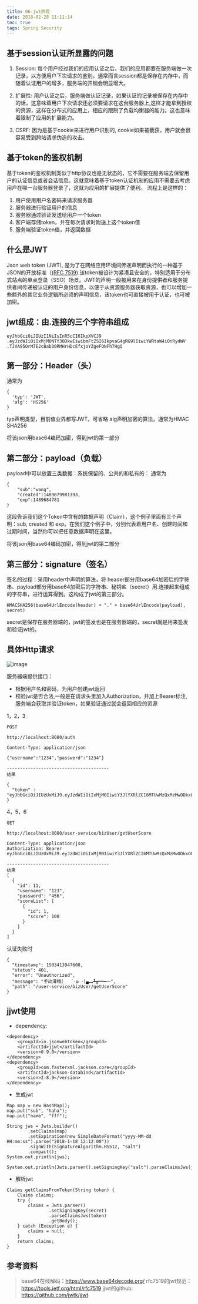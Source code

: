 ```yaml
---
title: 06-jwt原理
date: 2018-02-28 11:11:14
toc: true
tags: Spring Security
---
```




## 基于session认证所显露的问题

1. Session: 每个用户经过我们的应用认证之后，我们的应用都要在服务端做一次记录，以方便用户下次请求的鉴别，通常而言session都是保存在内存中，而随着认证用户的增多，服务端的开销会明显增大。

2. 扩展性: 用户认证之后，服务端做认证记录，如果认证的记录被保存在内存中的话，这意味着用户下次请求还必须要请求在这台服务器上,这样才能拿到授权的资源，这样在分布式的应用上，相应的限制了负载均衡器的能力。这也意味着限制了应用的扩展能力。

3. CSRF: 因为是基于cookie来进行用户识别的, cookie如果被截获，用户就会很容易受到跨站请求伪造的攻击。

## 基于token的鉴权机制

基于token的鉴权机制类似于http协议也是无状态的，它不需要在服务端去保留用户的认证信息或者会话信息。这就意味着基于token认证机制的应用不需要去考虑用户在哪一台服务器登录了，这就为应用的扩展提供了便利。
流程上是这样的：

1. 用户使用用户名密码来请求服务器
2. 服务器进行验证用户的信息
3. 服务器通过验证发送给用户一个token
4. 客户端存储token，并在每次请求时附送上这个token值
5. 服务端验证token值，并返回数据


## 什么是JWT

Json web token (JWT), 是为了在网络应用环境间传递声明而执行的一种基于JSON的开放标准（[(RFC 7519](https://link.jianshu.com?t=https://tools.ietf.org/html/rfc7519)).该token被设计为紧凑且安全的，特别适用于分布式站点的单点登录（SSO）场景。JWT的声明一般被用来在身份提供者和服务提供者间传递被认证的用户身份信息，以便于从资源服务器获取资源，也可以增加一些额外的其它业务逻辑所必须的声明信息，该token也可直接被用于认证，也可被加密。


## jwt组成：由.连接的三个字符串组成

```
eyJhbGciOiJIUzI1NiIsInR5cCI6IkpXVCJ9
.eyJzdWIiOiIxMjM0NTY3ODkwIiwibmFtZSI6IkpvaG4gRG9lIiwiYWRtaW4iOnRydWV
.TJVA95OrM7E2cBab30RMHrHDcEfxjoYZgeFONFh7HgQ
```
##  第一部分：Header（头）
通常为
```
{
  'typ': 'JWT',
  'alg': 'HS256'
}
```
typ声明类型，目前值业界都写JWT，可省略
alg声明加密的算法，通常为HMAC SHA256

将该json用base64编码加密，得到jwt的第一部分

## 第二部分：payload（负载）
payload中可以放置三类数据：系统保留的、公共的和私有的：
通常为
```
{
    "sub":"wang",
    "created":1489079981393,
    "exp":1489684781
}
```

这段告诉我们这个Token中含有的数据声明（Claim），这个例子里面有三个声明：sub, created 和 exp。在我们这个例子中，分别代表着用户名、创建时间和过期时间，当然你可以把任意数据声明在这里。

将该json用base64编码加密，得到jwt的第二部分

## 第三部分：signature（签名）
签名的过程：采用header中声明的算法，将 header部分用base64加密后的字符串、payload部分用base64加密后的字符串、秘钥盐（secret）用.连接起来组成的字符串，进行运算得到。这构成了jwt的第三部分。
```
HMACSHA256(base64UrlEncode(header) + "." + base64UrlEncode(payload), secret)
```
secret是保存在服务器端的，jwt的签发也是在服务器端的，secret就是用来签发和验证jwt的。

## 具体Http请求
![image](06-jwt原理/jwt流程.png)

服务器端提供接口：
- 根据用户名和密码，为用户创建jwt返回
- 校验jwt是否合法,一般是在请求头里加入Authorization，并加上Bearer标注,服务端会获取并验证token，如果验证通过就会返回相应的资源

1，2，3

```
POST 

http://localhost:8080/auth

Content-Type: application/json

{"username":"1234","password":"1234"}

---------------------------------------
结果

{
  "token" : "eyJhbGciOiJIUzUxMiJ9.eyJzdWIiOiIxMjM0IiwiY3JlYXRlZCI6MTUwMzQxMzMwODkxOCwiZXhwIjoxNTA0MDE4MTA4fQ.jQc5MRdgKfi5ds1N0ZSsxkunQQVkFuGJ7Giv1_JrjTiKsu3h7UwE8vjU5wVPaipM_zkbHaMpRqXvF__ci5p7aw"
}
```
4，5，6

```
GET

http://localhost:8080/user-service/bizUser/getUserScore

Content-Type: application/json
Authorization: Bearer eyJhbGciOiJIUzUxMiJ9.eyJzdWIiOiIxMjM0IiwiY3JlYXRlZCI6MTUwMzQxMzMwODkxOCwiZXhwIjoxNTA0MDE4MTA4fQ.jQc5MRdgKfi5ds1N0ZSsxkunQQVkFuGJ7Giv1_JrjTiKsu3h7UwE8vjU5wVPaipM_zkbHaMpRqXvF__ci5p7aw

---------------------------------------
结果
[
  {
    "id": 11,
    "username": "123",
    "password": "456",
    "scoreList": [
      {
        "id": 1,
        "score": 100
      }
    ]
  }
]
```
认证失败时

```
{
  "timestamp": 1503413947608,
  "status": 401,
  "error": "Unauthorized",
  "message": "手动滑稽(　 ´-ω ･)▄︻┻┳══━一",
  "path": "/user-service/bizUser/getUserScore"
}
```

## jjwt使用

- dependency:
```
<dependency>
    <groupId>io.jsonwebtoken</groupId>
    <artifactId>jjwt</artifactId>
    <version>0.9.0</version>
</dependency>
<dependency>
    <groupId>com.fasterxml.jackson.core</groupId>
    <artifactId>jackson-databind</artifactId>
    <version>2.8.9</version>
</dependency>
```
- 生成jwt

```
Map map = new HashMap();
map.put("sub", "haha");
map.put("name", "fff");

String jws = Jwts.builder()
        .setClaims(map)
        .setExpiration(new SimpleDateFormat("yyyy-MM-dd HH:mm:ss").parse("2018-1-18 12:12:00"))
        .signWith(SignatureAlgorithm.HS512, "salt")
        .compact();
System.out.println(jws);

System.out.println(Jwts.parser().setSigningKey("salt").parseClaimsJws(jws).getBody().get("name"));
```
-  解析jwt

```
Claims getClaimsFromToken(String token) {
    Claims claims;
    try {
        claims = Jwts.parser()
                .setSigningKey(secret)
                .parseClaimsJws(token)
                .getBody();  
    } catch (Exception e) {
        claims = null;
    }
    return claims;
}
```



## 参考资料

> base64在线解码：https://www.base64decode.org/ 
> rfc7519的jwt规范：https://tools.ietf.org/html/rfc7519
> jjwt的github: https://github.com/jwtk/jjwt